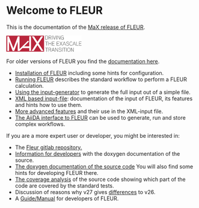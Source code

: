 # Welcome to FLEUR

This is the documentation of the [MaX release of FLEUR](https://www.flapw.de/pm/index.php?n=FLEUR.Downloads).

[![MaX-logo](img/MaX.png)](http://www.max-centre.eu)

For older versions of FLEUR you find the 
[documentation here](https://www.flapw.de/pm/index.php?n=User-Documentation.OldDocs). 

* [Installation of FLEUR](Install.md) including some hints for configuration.
* [Running FLEUR](Running.md) describes the standard workflow to perform a FLEUR calculation.
* [Using the input-generator](inpgen.md) to generate the full input out of a simple file.
* [XML based input-file](xml-inp.md): documentation of the input of FLEUR, its features and hints how to use them.
* [More advanced features](xml-advanced.md) and their use in the XML-input file.
* [The AiiDA interface to FLEUR](http://aiida-fleur.readthedocs.io/en/develop/) can be used to generate, run and store complex workflows.

If you are a more expert user or developer, you might be interested in:

* The [Fleur gitlab repository.](https://iffgit.fz-juelich.de/fleur/fleur/)
* [Information for developers](developers.md) with the doxygen documentation of the source.
* [The doxygen documentation of the source code](https://fleur.iffgit.fz-juelich.de/fleur/html|) You will also find some hints for developing FLEUR there.
* [The coverage analysis](https://fleur.iffgit.fz-juelich.de/fleur/coverage_html) of the source code showing which part of the code are covered by the standard tests.
* Discussion of reasons why v27 gives [differences](v26differences.md) to v26.
* A [Guide/Manual](developers.md) for developers of FLEUR.

